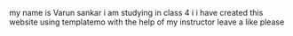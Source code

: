 my name is Varun sankar i am studying in class 4 i
i have created this website using templatemo with the help of my instructor
leave a like please
